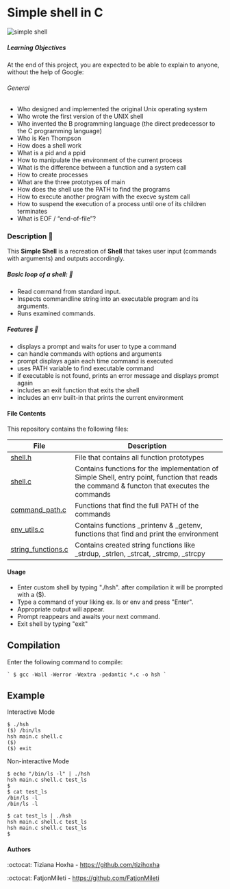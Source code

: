 # Simple shell in **C** 



![simple shell](https://user-images.githubusercontent.com/105599575/182689314-9e0f417d-d314-4005-9497-9eef7746bf0a.png)

##### Learning Objectives

At the end of this project, you are expected to be able to explain to anyone, without the help of Google:

###### General

- Who designed and implemented the original Unix operating system
- Who wrote the first version of the UNIX shell
- Who invented the B programming language (the direct predecessor to the C programming language)
- Who is Ken Thompson
- How does a shell work
- What is a pid and a ppid
- How to manipulate the environment of the current process
- What is the difference between a function and a system call
- How to create processes
- What are the three prototypes of main
- How does the shell use the PATH to find the programs
- How to execute another program with the execve system call
- How to suspend the execution of a process until one of its children terminates
- What is EOF / “end-of-file”?

### Description :bookmark:

This **Simple Shell** is a recreation of **Shell** that takes user input (commands with arguments) and outputs accordingly.

##### Basic loop of a shell: :bookmark:

- Read command from standard input.
- Inspects commandline string into an executable program and its arguments.
- Runs examined commands.

##### Features :bookmark:

- displays a prompt and waits for user to type a command
- can handle commands with options and arguments
- prompt displays again each time command is executed
- uses PATH variable to find executable command
- if executable is not found, prints an error message and displays prompt again
- includes an exit function that exits the shell
- includes an env built-in that prints the current environment

#### File Contents
This repository contains the following files:

   **File**   |   **Description**   
-------------- | --------------------- 
[shell.h](https://github.com/tizihoxha/holbertonschool-simple_shell/blob/main/shell.h) | File that contains all function prototypes
[shell.c](https://github.com/tizihoxha/holbertonschool-simple_shell/blob/main/shell.c) | Contains functions for the implementation of Simple Shell, entry point, function that reads the command & functon that executes the commands
[command_path.c](https://github.com/tizihoxha/holbertonschool-simple_shell/blob/main/command_path.c) | Functions that find the full PATH of the commands
[env_utils.c](https://github.com/tizihoxha/holbertonschool-simple_shell/blob/main/env_utils.c) | Contains functions _printenv & _getenv, functions that find and print the environment
[string_functions.c](https://github.com/tizihoxha/holbertonschool-simple_shell/blob/main/string_functions.c) | Contains created string functions like _strdup, _strlen, _strcat, _strcmp, _strcpy

#### Usage

- Enter custom shell by typing "./hsh". after compilation it will be prompted with a ($).
- Type a command of your liking ex. ls or env and press "Enter".
- Appropriate output will appear.
- Prompt reappears and awaits your next command.
- Exit shell by typing "exit"


## Compilation
Enter the following command to compile:

```
` $ gcc -Wall -Werror -Wextra -pedantic *.c -o hsh `
```

## Example

Interactive Mode

```
$ ./hsh
($) /bin/ls
hsh main.c shell.c
($)
($) exit

```

Non-interactive Mode

```
$ echo "/bin/ls -l" | ./hsh
hsh main.c shell.c test_ls
$
$ cat test_ls
/bin/ls -l
/bin/ls -l

$ cat test_ls | ./hsh
hsh main.c shell.c test_ls
hsh main.c shell.c test_ls
$
```

#### Authors

:octocat: Tiziana Hoxha - https://github.com/tizihoxha

:octocat: FatjonMileti - https://github.com/FatjonMileti
